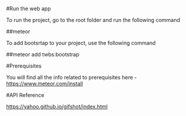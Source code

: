 #Run the web app

To run the project, go to the root folder and run the following command

##meteor

To add bootsrtap to your project, use the following command

##meteor add twbs:bootstrap

#Prerequisites

You will find all the info related to prerequisites here - https://www.meteor.com/install

#API Reference

https://yahoo.github.io/gifshot/index.html
